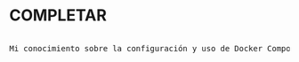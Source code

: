 # COMPLETAR  
<pre> 
Mi conocimiento sobre la configuración y uso de Docker Compose era limitado y no sabia cómo integrar herramientas específicas como para esta práctica, SonarQube y PostgreSQL. De esta manera, aprendí a interpretar y estructurar un archivo "compose.yaml", entendiendo la importancia y función de cada sección, como volúmenes para la persistencia de datos y networks para conectar servicios. También aprendí cómo se debe configurar las variables de entorno para que los servicios funcionen e implementar healthchecks para monitorear su estado. Así mismo, la integración de SonarQube con PostgreSQL me permitió comprender que las herramientas de análisis de código necesitan bases de datos para poder almacenar y procesar información. También, se realizó la configuración del acceso a SonarQube desde un navegador utilizando mapeo de puertos, lo que ayudó a conectar el entorno local con los servicios desplegados en contenedores.
  
</pre>
